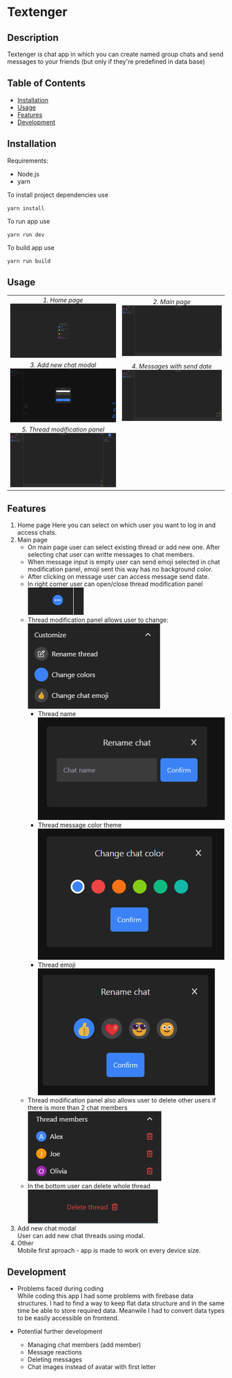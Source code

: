 # Textenger

## Description

Textenger is chat app in which you can create named group chats and send messages to your friends (but only if they're predefined in data base)

## Table of Contents

- [Installation](#installation)
- [Usage](#usage)
- [Features](#features)
- [Development](#development)

## Installation

Requirements:

- Node.js
- yarn

To install project dependencies use

```
yarn install
```

To run app use

```
yarn run dev
```

To build app use

```
yarn run build
```

## Usage

|                                                                         |                                                                     |
| :---------------------------------------------------------------------: | :-----------------------------------------------------------------: |
|                 _1. Home page_ ![home page](docs/1.png)                 |               _2. Main page_ ![Main page](docs/2.png)               |
|        _3. Add new chat modal_ ![Add new chat modal](docs/3.png)        | _4. Messages with send date_ ![Messages with send date](docs/4.png) |
| _5. Thread modification panel_ ![Thread modification panel](docs/5.png) |                                                                     |

## Features

1. Home page
   Here you can select on which user you want to log in and access chats.
2. Main page
   - On main page user can select existing thread or add new one. After selecting chat user can writte messages to chat members.
   - When message input is empty user can send emoji selected in chat modification panel, emoji sent this way has no background color.
   - After clicking on message user can access message send date.
   - In right corner user can open/close thread modification panel  
     ![Open thread modification panel](docs/5_1.png)
   - Thread modification panel allows user to change:  
      ![Thread modification panel options](docs/5_2.png)
     - Thread name  
       ![Thread name change modal](docs/5_3.png)
     - Thread message color theme  
       ![Thread color change modal](docs/5_4.png)
     - Thread emoji  
       ![Thread emoji change modal](docs/5_5.png)
   - Thread modification panel also allows user to delete other users if there is more than 2 chat members  
     ![Thread members management](docs/5_6.png)
   - In the bottom user can delete whole thread  
     ![Thread delete](docs/5_7.png)
3. Add new chat modal  
   User can add new chat threads using modal.
4. Other  
   Mobile first aproach - app is made to work on every device size.

## Development

- Problems faced during coding  
  While coding this app I had some problems with firebase data structures.
  I had to find a way to keep flat data structure and in the same time be able to store required data.
  Meanwile I had to convert data types to be easily accessible on frontend.

- Potential further development
  - Managing chat members (add member)
  - Message reactions
  - Deleting messages
  - Chat images instead of avatar with first letter
